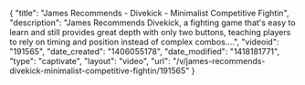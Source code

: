 {
    "title": "James Recommends - Divekick - Minimalist Competitive Fightin",
    "description": "James Recommends Divekick, a fighting game that's easy to learn and still provides great depth with only two buttons, teaching players to rely on timing and position instead of complex combos....",
    "videoid": "191565",
    "date_created": "1406055178",
    "date_modified": "1418181771",
    "type": "captivate",
    "layout": "video",
    "url": "\/v\/james-recommends-divekick-minimalist-competitive-fightin\/191565"
}